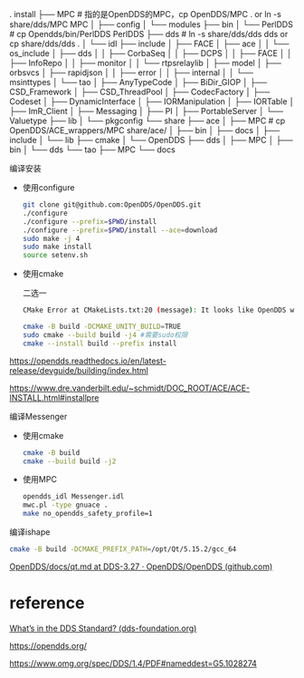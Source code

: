 

.
install
├── MPC	# 指的是OpenDDS的MPC，cp OpenDDS/MPC .  or ln -s share/dds/MPC MPC
│   ├── config
│   └── modules
├── bin
│   └── PerlDDS # cp Opendds/bin/PerlDDS PerlDDS
├── dds	# ln -s share/dds/dds dds or cp share/dds/dds .
│   └── idl
├── include
│   ├── FACE
│   ├── ace
│   │   └── os_include
│   ├── dds
│   │   ├── CorbaSeq
│   │   ├── DCPS
│   │   ├── FACE
│   │   ├── InfoRepo
│   │   ├── monitor
│   │   └── rtpsrelaylib
│   ├── model
│   ├── orbsvcs
│   ├── rapidjson
│   │   ├── error
│   │   ├── internal
│   │   └── msinttypes
│   └── tao
│       ├── AnyTypeCode
│       ├── BiDir_GIOP
│       ├── CSD_Framework
│       ├── CSD_ThreadPool
│       ├── CodecFactory
│       ├── Codeset
│       ├── DynamicInterface
│       ├── IORManipulation
│       ├── IORTable
│       ├── ImR_Client
│       ├── Messaging
│       ├── PI
│       ├── PortableServer
│       └── Valuetype
├── lib
│   └── pkgconfig
└── share
    ├── ace
    │   ├── MPC	# cp OpenDDS/ACE_wrappers/MPC share/ace/
    │   ├── bin
    │   ├── docs
    │   ├── include
    │   └── lib
    ├── cmake
    │   └── OpenDDS
    ├── dds
    │   ├── MPC
    │   ├── bin
    │   └── dds
    └── tao
        ├── MPC
        └── docs



编译安装

- 使用configure

  ```bash
  git clone git@github.com:OpenDDS/OpenDDS.git
  ./configure
  ./configure --prefix=$PWD/install
  ./configure --prefix=$PWD/install --ace=download
  sudo make -j 4
  sudo make install
  source setenv.sh
  ```

  
  
- 使用cmake

  二选一

  ```bash
  CMake Error at CMakeLists.txt:20 (message): It looks like OpenDDS was already built here using MPC.  This could cause issues with a CMake build.  Please clean this source tree or use a separate one.
  
  cmake -B build -DCMAKE_UNITY_BUILD=TRUE
  sudo cmake --build build -j4 #需要sudo权限
  cmake --install build --prefix install
  ```

  

https://opendds.readthedocs.io/en/latest-release/devguide/building/index.html

https://www.dre.vanderbilt.edu/~schmidt/DOC_ROOT/ACE/ACE-INSTALL.html#installpre



编译Messenger

-   使用cmake

    ```bash
    cmake -B build 
    cmake --build build -j2
    ```

-   使用MPC

    ```bash
    opendds_idl Messenger.idl
    mwc.pl -type gnuace .
    make no_opendds_safety_profile=1
    ```




编译ishape

```bash
cmake -B build -DCMAKE_PREFIX_PATH=/opt/Qt/5.15.2/gcc_64
```

[OpenDDS/docs/qt.md at DDS-3.27 · OpenDDS/OpenDDS (github.com)](https://github.com/OpenDDS/OpenDDS/blob/DDS-3.27/docs/qt.md)





# reference

[What’s in the DDS Standard? (dds-foundation.org)](https://www.dds-foundation.org/omg-dds-standard/)

https://opendds.org/

https://www.omg.org/spec/DDS/1.4/PDF#nameddest=G5.1028274

